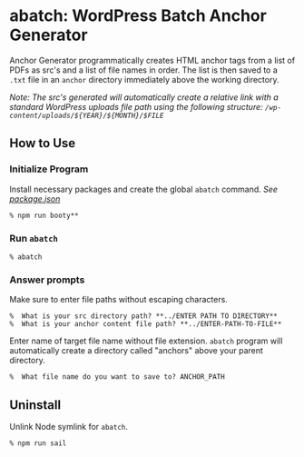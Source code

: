 # abatch: WordPress Batch Anchor Generator
Anchor Generator programmatically creates HTML anchor tags from a list of PDFs as src's and a list of file names in order. The list is then saved to a `.txt` file in an `anchor` directory immediately above the working directory.

*Note: The src's generated will automatically create a relative link with a standard WordPress uploads file path using the following structure: `/wp-content/uploads/${YEAR}/${MONTH}/$FILE`*

## How to Use
### Initialize Program
Install necessary packages and create the global `abatch` command. *See [package.json](./package.json)*
```
% npm run booty**
```

### Run `abatch`
```
% abatch
```

### Answer prompts
Make sure to enter file paths without escaping characters.
```
%  What is your src directory path? **../ENTER PATH TO DIRECTORY**
%  What is your anchor content file path? **../ENTER-PATH-TO-FILE**
```

Enter name of target file name without file extension. `abatch` program will automatically create a directory called "anchors" above your parent directory.
```
%  What file name do you want to save to? ANCHOR_PATH
```

## Uninstall
Unlink Node symlink for `abatch`.
```
% npm run sail
```